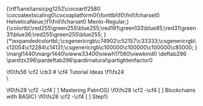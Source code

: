 {\rtf1\ansi\ansicpg1252\cocoartf2580
\cocoatextscaling0\cocoaplatform0{\fonttbl\f0\fnil\fcharset0 HelveticaNeue;\f1\fnil\fcharset0 Menlo-Regular;}
{\colortbl;\red255\green255\blue255;\red191\green133\blue85;\red31\green31\blue36;\red255\green255\blue255;
}
{\*\expandedcolortbl;;\csgenericrgb\c74902\c52157\c33333;\csgenericrgb\c12054\c12284\c14131;\csgenericrgb\c100000\c100000\c100000\c85000;
}
\margl1440\margr1440\vieww33400\viewh17560\viewkind0
\deftab296
\pard\tx296\pardeftab296\pardirnatural\partightenfactor0

\f0\fs56 \cf2 \cb3 # \cf4 Tutorial Ideas
\f1\fs24 \
\

\f0\fs28 \cf2 -\cf4  [ ]  Mastering PalmOS}
\f0\fs28 \cf2 -\cf4  [ ]  Blockchains with BASIC}
\f0\fs28 \cf2 -\cf4  [ ]  Step1}
